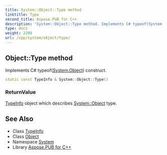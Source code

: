 ```yaml
---
title: System::Object::Type method
linktitle: Type
second_title: Aspose.PUB for C++
description: 'System::Object::Type method. Implements C# typeof(System.Object) construct in C++.'
type: docs
weight: 2200
url: /cpp/system/object/type/
---
```

## Object::Type method


Implements C# typeof([System.Object](../)) construct.

```cpp
static const TypeInfo & System::Object::Type()
```


### ReturnValue

[TypeInfo](../../typeinfo/) object which describes [System::Object](../) type.

## See Also

* Class [TypeInfo](../../typeinfo/)
* Class [Object](../)
* Namespace [System](../../)
* Library [Aspose.PUB for C++](../../../)
